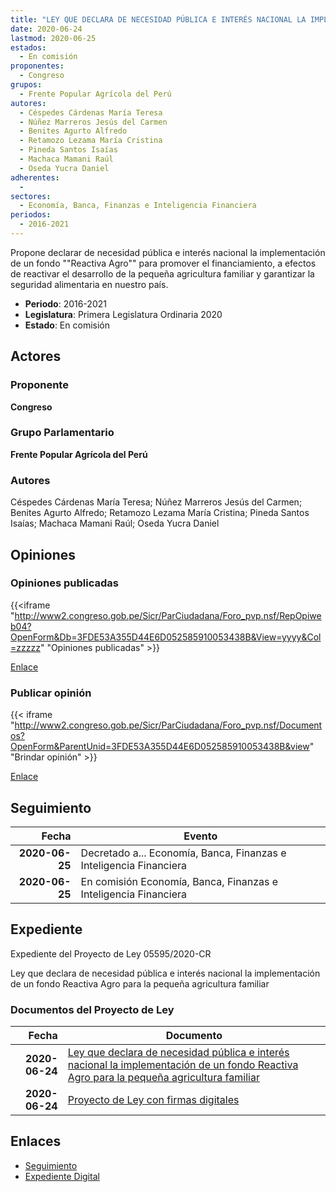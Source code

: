 ```yaml
---
title: "LEY QUE DECLARA DE NECESIDAD PÚBLICA E INTERÉS NACIONAL LA IMPLEMENTACIÓN DE UN FONDO 'REACTIVA AGRO' PARA LA PEQUEÑA AGRICULTURA FAMILIAR"
date: 2020-06-24
lastmod: 2020-06-25
estados: 
  - En comisión
proponentes: 
  - Congreso
grupos: 
  - Frente Popular Agrícola del Perú
autores: 
  - Céspedes Cárdenas María Teresa
  - Núñez Marreros Jesús del Carmen
  - Benites Agurto Alfredo
  - Retamozo Lezama María Cristina
  - Pineda Santos Isaías
  - Machaca Mamani Raúl
  - Oseda Yucra Daniel
adherentes: 
  - 
sectores: 
  - Economía, Banca, Finanzas e Inteligencia Financiera
periodos: 
  - 2016-2021
---
```


Propone declarar de necesidad pública e interés nacional la implementación de un fondo ""Reactiva Agro"" para promover el financiamiento, a efectos de reactivar el desarrollo de la pequeña agricultura familiar y garantizar la seguridad alimentaria en nuestro país.

- **Periodo**: 2016-2021
- **Legislatura**: Primera Legislatura Ordinaria 2020
- **Estado**: En comisión

## Actores

### Proponente

**Congreso**

### Grupo Parlamentario

**Frente Popular Agrícola del Perú**

### Autores

Céspedes Cárdenas María Teresa; Núñez Marreros Jesús del Carmen; Benites Agurto Alfredo; Retamozo Lezama María Cristina; Pineda Santos Isaías; Machaca Mamani Raúl; Oseda Yucra Daniel


## Opiniones

### Opiniones publicadas

{{<iframe "http://www2.congreso.gob.pe/Sicr/ParCiudadana/Foro_pvp.nsf/RepOpiweb04?OpenForm&Db=3FDE53A355D44E6D052585910053438B&View=yyyy&Col=zzzzz" "Opiniones publicadas" >}}

[Enlace](http://www2.congreso.gob.pe/Sicr/ParCiudadana/Foro_pvp.nsf/RepOpiweb04?OpenForm&Db=3FDE53A355D44E6D052585910053438B&View=yyyy&Col=zzzzz)
### Publicar opinión

{{< iframe "http://www2.congreso.gob.pe/Sicr/ParCiudadana/Foro_pvp.nsf/Documentos?OpenForm&ParentUnid=3FDE53A355D44E6D052585910053438B&view" "Brindar opinión" >}}

[Enlace](http://www2.congreso.gob.pe/Sicr/ParCiudadana/Foro_pvp.nsf/Documentos?OpenForm&ParentUnid=3FDE53A355D44E6D052585910053438B&view)

## Seguimiento

| Fecha | Evento |
|------:|--------|
| **2020-06-25** | Decretado a... Economía, Banca, Finanzas e Inteligencia Financiera|
| **2020-06-25** | En comisión Economía, Banca, Finanzas e Inteligencia Financiera|


## Expediente

Expediente del Proyecto de Ley 05595/2020-CR

Ley que declara de necesidad pública e interés nacional la implementación de un fondo Reactiva Agro para la pequeña agricultura familiar


### Documentos del Proyecto de Ley

| Fecha | Documento |
|------:|--------|
| **2020-06-24** | [Ley que declara de necesidad pública e interés nacional la implementación de un fondo Reactiva Agro para la pequeña agricultura familiar](http://www.leyes.congreso.gob.pe/Documentos/2016_2021/Proyectos_de_Ley_y_de_Resoluciones_Legislativas/PL05595-20200624.pdf) |
| **2020-06-24** | [Proyecto de Ley con firmas digitales](http://www.leyes.congreso.gob.pe/Documentos/2016_2021/Proyectos_de_Ley_y_de_Resoluciones_Legislativas/Proyectos_Firmas_digitales/PL05595.pdf) |

## Enlaces 

- [Seguimiento](http://www2.congreso.gob.pe/Sicr/TraDocEstProc/CLProLey2016.nsf/f7fff46988ca05b1052578e100829cc7/00212906ec85808c05258591005f1ddc?OpenDocument)
- [Expediente Digital](http://www2.congreso.gob.pe/Sicr/TraDocEstProc/CLProLey2016.nsf/f7fff46988ca05b1052578e100829cc7/00212906ec85808c05258591005f1ddc?OpenDocument&Click=05257FB7005EB655.eb71d0cf91d8294e05256cdf006b5706/$Body/0.1C6C)
